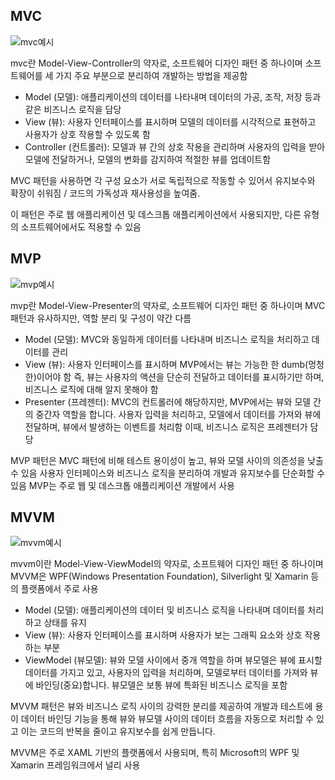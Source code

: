 ## MVC

![mvc예시](https://velog.velcdn.com/images%2Fbisu8018%2Fpost%2Ffee545f8-36e7-43a4-acc3-693978ea4360%2Fimage.png)

mvc란 Model-View-Controller의 약자로, 소프트웨어 디자인 패턴 중 하나이며 소프트웨어를 세 가지 주요 부분으로 분리하여 개발하는 방법을 제공함

* Model (모델): 애플리케이션의 데이터를 나타내며 데이터의 가공, 조작, 저장 등과 같은 비즈니스 로직을 담당
* View (뷰): 사용자 인터페이스를 표시하며 모델의 데이터를 시각적으로 표현하고 사용자가 상호 작용할 수 있도록 함
* Controller (컨트롤러): 모델과 뷰 간의 상호 작용을 관리하며 사용자의 입력을 받아 모델에 전달하거나, 모델의 변화를 감지하여 적절한 뷰를 업데이트함

MVC 패턴을 사용하면 각 구성 요소가 서로 독립적으로 작동할 수 있어서 유지보수와 확장이 쉬워짐 / 코드의 가독성과 재사용성을 높여줌.


이 패턴은 주로 웹 애플리케이션 및 데스크톱 애플리케이션에서 사용되지만, 다른 유형의 소프트웨어에서도 적용할 수 있음

## MVP

![mvp예시](https://velog.velcdn.com/images%2Fbisu8018%2Fpost%2Fd04038f8-ecfe-4082-8bd5-e59c7b289313%2Fimage.png)

mvp란 Model-View-Presenter의 약자로, 소프트웨어 디자인 패턴 중 하나이며 MVC 패턴과 유사하지만, 역할 분리 및 구성이 약간 다름

* Model (모델): MVC와 동일하게 데이터를 나타내며 비즈니스 로직을 처리하고 데이터를 관리
* View (뷰): 사용자 인터페이스를 표시하며 MVP에서는 뷰는 가능한 한 dumb(멍청한)이어야 함 즉, 뷰는 사용자의 액션을 단순히 전달하고 데이터를 표시하기만 하며, 비즈니스 로직에 대해 알지 못해야 함
* Presenter (프레젠터): MVC의 컨트롤러에 해당하지만, MVP에서는 뷰와 모델 간의 중간자 역할을 합니다. 사용자 입력을 처리하고, 모델에서 데이터를 가져와 뷰에 전달하며, 뷰에서 발생하는 이벤트를 처리함 이때, 비즈니스 로직은 프레젠터가 담당

MVP 패턴은 MVC 패턴에 비해 테스트 용이성이 높고, 뷰와 모델 사이의 의존성을 낮출 수 있음
사용자 인터페이스와 비즈니스 로직을 분리하여 개발과 유지보수를 단순화할 수 있음 
MVP는 주로 웹 및 데스크톱 애플리케이션 개발에서 사용

## MVVM

![mvvm예시](https://velog.velcdn.com/images%2Fbisu8018%2Fpost%2Fcea94863-9e6b-4e76-8c5a-465e6233c6f8%2Fimage.png)

mvvm이란 Model-View-ViewModel의 약자로, 소프트웨어 디자인 패턴 중 하나이며 MVVM은 WPF(Windows Presentation Foundation), Silverlight 및 Xamarin 등의 플랫폼에서 주로 사용

* Model (모델): 애플리케이션의 데이터 및 비즈니스 로직을 나타내며 데이터를 처리하고 상태를 유지
* View (뷰): 사용자 인터페이스를 표시하며 사용자가 보는 그래픽 요소와 상호 작용하는 부분
* ViewModel (뷰모델): 뷰와 모델 사이에서 중개 역할을 하며 뷰모델은 뷰에 표시할 데이터를 가지고 있고, 사용자의 입력을 처리하며, 모델로부터 데이터를 가져와 뷰에 바인딩(중요)합니다. 뷰모델은 보통 뷰에 특화된 비즈니스 로직을 포함

MVVM 패턴은 뷰와 비즈니스 로직 사이의 강력한 분리를 제공하여 개발과 테스트에 용이
데이터 바인딩 기능을 통해 뷰와 뷰모델 사이의 데이터 흐름을 자동으로 처리할 수 있고 이는 코드의 반복을 줄이고 유지보수를 쉽게 만듭니다.

MVVM은 주로 XAML 기반의 플랫폼에서 사용되며, 특히 Microsoft의 WPF 및 Xamarin 프레임워크에서 널리 사용
